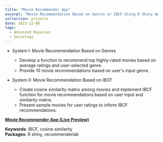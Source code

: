 ```yaml
---
title: "Movie Recommender App"
excerpt: "Movie Recommendation Based on Genres or IBCF Using R Shiny App.<br/><img src='/images/Shiny.png'>"
collection: projects
date: 2023-12-06
tags:
  - Advanced Bayesian 
  - Sociology
---
```


- System I: Movie Recommendation Based on Genres
  - Develop a function to recommend top highly-rated movies based on average ratings and user-selected genre.
  - Provide 10 movie recommendations based on user's input genre.

- System II: Movie Recommendation Based on IBCF
  - Create cosine similarity matrix among movies and implement IBCF function for movie recommendations based on user input and similarity matrix.
  - Present sample movies for user ratings to inform IBCF recommendations.
 
**[Movie Recommender App (Live Preview)](https://ranranrunforit.shinyapps.io/movie_recommender_system_app/)**

**Keywords**: IBCF, cosine similarity  
**Packages**: R shiny, recommenderlab


